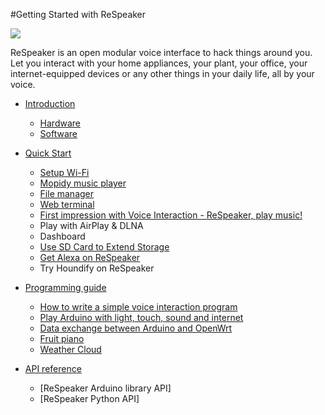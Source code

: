 #Getting Started with ReSpeaker

![](https://github.com/respeaker/get_started_with_respeaker/blob/master/img/respeakerReadme.jpg?raw=true)

ReSpeaker is an open modular voice interface to hack things around you. Let you interact with your home appliances, your plant, your office, your internet-equipped devices or any other things in your daily life, all by your voice.

- [Introduction](Introduction.md)
   - [Hardware](Introduction.md#hardware)
   - [Software](Introduction.md#software)
     
- [Quick Start](QuickStart.md)
   - [Setup Wi-Fi](QuickStart.md#setup-wi-fi)
   - [Mopidy music player](QuickStart.md#mopidy-music-player)
   - [File manager](QuickStart.md#file-manager)
   - [Web terminal](QuickStart.md#web-terminal)
   - [First impression with Voice Interaction - ReSpeaker, play music!](QuickStart.md#first-impression-with-voice-interaction---respeaker-play-music)
   - Play with AirPlay & DLNA
   - Dashboard
   - [Use SD Card to Extend Storage](QuickStart.md#use-sd-card-to-extend-storage)
   - [Get Alexa on ReSpeaker](https://github.com/respeaker/Alexa)
   - Try Houndify on ReSpeaker
   
- [Programming guide](ProgrammingGuide.md)
   - [How to write a simple voice interaction program](ProgrammingGuide.md#how-to-write-a-simple-voice-interaction-program)
   - [Play Arduino with light, touch, sound and internet](ProgrammingGuide.md#play-arduino-with-light-touch-sound-and-internet)
   - [Data exchange between Arduino and OpenWrt](ProgrammingGuide.md#data-exchange-between-arduino-and-openwrt)
   - [Fruit piano](ProgrammingGuide.md#fruit-piano)
   - [Weather Cloud](ProgrammingGuide.md#weather-cloud)  
   
-  [API reference]()    
   - [ReSpeaker Arduino library API]
   - [ReSpeaker Python API] 




